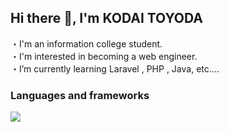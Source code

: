 ## Hi there 👋, I'm KODAI TOYODA
・I'm an information college student.  
・I'm interested in becoming a web engineer.  
・I’m currently learning Laravel , PHP , Java, etc....  

### Languages and frameworks  

![](https://github-readme-stats.vercel.app/api/top-langs?username=Toyoda0109&show_icons=true&locale=en&layout=compact)
